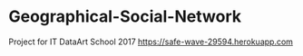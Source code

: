 # Geographical-Social-Network
Project for IT DataArt School 2017
https://safe-wave-29594.herokuapp.com
